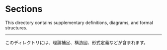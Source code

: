 # Sections

This directory contains supplementary definitions, diagrams, and formal structures.

---
このディレクトリには、理論補足、構造図、形式定義などが含まれます。
